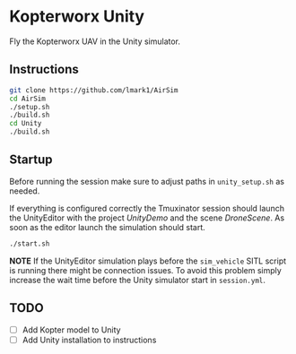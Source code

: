 # Kopterworx Unity

Fly the Kopterworx UAV in the Unity simulator.

## Instructions

```bash
git clone https://github.com/lmark1/AirSim
cd AirSim
./setup.sh
./build.sh
cd Unity
./build.sh
```

## Startup

Before running the session make sure to adjust paths in  ```unity_setup.sh```
as needed.

If everything is configured correctly the Tmuxinator session should launch the UnityEditor 
with the project *UnityDemo* and the scene *DroneScene*. As soon as the editor launch the simulation should start.

```bash
./start.sh
```

**NOTE** If the UnityEditor simulation plays before the ```sim_vehicle``` SITL script is running there might be connection issues.
To avoid this problem simply increase the wait time before the Unity simulator start in ```session.yml```.

## TODO
- [ ] Add Kopter model to Unity
- [ ] Add Unity installation to instructions